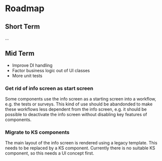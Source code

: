 # Roadmap

## Short Term

...

## Mid Term

- Improve DI handling
- Factor business logic out of UI classes
- More unit tests

### Get rid of info screen as start screen

Some components use the info screen as a starting screen into a workflow, e.g. the tests or surveys. This kind of use should be abandonded to make these workflows less dependent from the info screen, e.g. it should be possible to deactivate the info screen without disabling key features of components.

### Migrate to KS components

The main layout of the info screen is rendered using a legacy template. This needs to be replaced by a KS component. Currently there is no suitable KS component, so this needs a UI concept first.